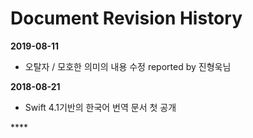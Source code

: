 # Document Revision History

**2019-08-11**

* 오탈자 / 모호한 의미의 내용 수정 reported by 진형욱님

**2018-08-21**

* Swift 4.1기반의 한국어 번역 문서 첫 공개

\*\*\*\*

